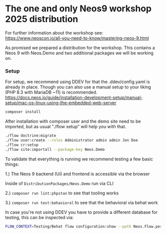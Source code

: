 
# The one and only Neos9 workshop 2025 distribution
 
For further information about the workshop see: https://www.neoscon.io/all-you-need-to-know/mastering-neos-9.html

As promised we prepared a distribution for the workshop. This contains a Neos 9 with Neos.Demo and two additional packages we will be working on.

### Setup

For setup, we recommend using DDEV for that the .ddev/config.yaml is already in place.
Though you can also use a manual setup to your liking (PHP 8.3 with MariaDB ~11) is recommended.
https://docs.neos.io/guide/installation-development-setup/manual-setup/mac-os-linux-using-the-embedded-web-server

```sh
composer install
```

After installation with composer user and the demo site need to be imported, but as usual "./flow setup" will help you with that.

```sh
./flow doctrine:migrate
./flow user:create --roles Administrator admin admin Jon Doe
./flow cr:setup
./flow site:importall --package-key Neos.Demo
```

To validate that everything is running we recommend testing a few basic things:

1.) The Neos 9 backend (Ui) and frontend is accessible via the browser

Inside of `DistributionPackages/Neos.Demo` run via CLI

2.) `composer run lint:phpstan` to see that tooling works

3.) `composer run test:behavioral` to see that the behavioral via behat work

In case you're not using DDEV you have to provide a different database for testing, this can be inspected via:

```sh
FLOW_CONTEXT=Testing/Behat flow configuration:show --path Neos.Flow.persistence.backendOptions
```
